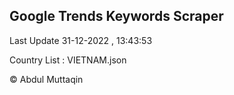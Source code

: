 

## Google Trends Keywords Scraper 
 
Last Update 31-12-2022 , 13:43:53

Country List :
VIETNAM.json



© Abdul Muttaqin 
